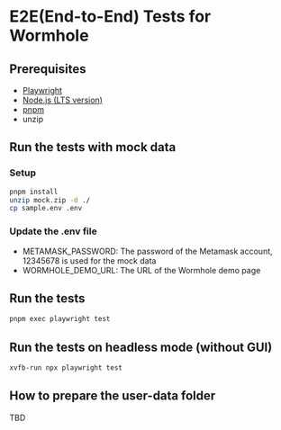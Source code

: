 # E2E(End-to-End) Tests for Wormhole

## Prerequisites

- [Playwright](https://playwright.dev/docs/intro)
- [Node.js (LTS version)](https://nodejs.org)
- [pnpm](https://pnpm.io/installation)
- unzip

## Run the tests with mock data

### Setup

```bash
pnpm install
unzip mock.zip -d ./
cp sample.env .env
```

### Update the .env file

- METAMASK_PASSWORD: The password of the Metamask account, 12345678 is used for the mock data
- WORMHOLE_DEMO_URL: The URL of the Wormhole demo page

## Run the tests

```bash
pnpm exec playwright test
```

## Run the tests on headless mode (without GUI)

```bash
xvfb-run npx playwright test
```

## How to prepare the user-data folder

TBD